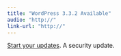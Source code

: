 ```yaml
---
title: "WordPress 3.3.2 Available"
audio: "http://"
link-url: "http://"
---
```

<p><a href="http://wordpress.org/news/2012/04/wordpress-3-3-2/">Start your updates</a>. A security update.</p>
